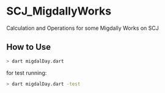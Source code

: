 # SCJ_MigdallyWorks

Calculation and Operations for some Migdally Works on SCJ

## How to Use

```sh
> dart migdalDay.dart
```

for test running:

```sh
> dart migdalDay.dart -test
```
